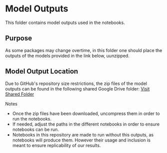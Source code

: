 # Model Outputs
This folder contains model outputs used in the notebooks.

## Purpose
As some packages may change overtime, in this folder one should place the outputs of the models provided in the link below, uunzipped.

## Model Output Location
Due to GitHub's repository size restrictions, the zip files of the model outputs can be found in the following shared Google Drive folder:
[Visit Shared Folder]([https://www.openai.com](https://drive.google.com/drive/folders/1TrPQPgksOzz2af5h93mtUlhdJfKqhrbf?usp=sharing))

Notes
- Once the zip files have been downloaded, uncompress them in order to run the notebooks.
- If needed, adjust the paths in the different notebooks in order to ensure notebooks can be run.
- Notebooks in this repository are made to run without this outputs, as notebooks will produce them. However their usage and inclusion is meant to ensure replicability of our results.
